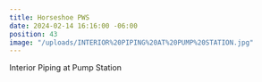 ```yaml
---
title: Horseshoe PWS
date: 2024-02-14 16:16:00 -06:00
position: 43
image: "/uploads/INTERIOR%20PIPING%20AT%20PUMP%20STATION.jpg"
---
```


Interior Piping at Pump Station